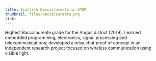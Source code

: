 ```yaml
---
title: Scottish Baccalaureate in STEM
thumbnail: files/baccalaureate.png
link:
---
```


Highest Baccalaureate grade for the Angus district (2019). Learned embedded programming, electronics, signal processing and telecommunications; developed a relay chat proof of concept in an independent research project focused on wireless communication using visible light.